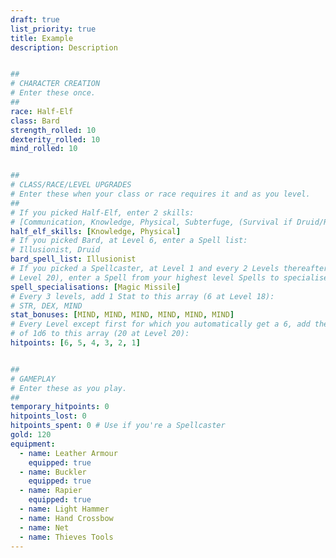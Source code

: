 ```yaml
---
draft: true
list_priority: true
title: Example
description: Description


##
# CHARACTER CREATION
# Enter these once.
##
race: Half-Elf
class: Bard
strength_rolled: 10
dexterity_rolled: 10
mind_rolled: 10


##
# CLASS/RACE/LEVEL UPGRADES
# Enter these when your class or race requires it and as you level.
##
# If you picked Half-Elf, enter 2 skills:
# [Communication, Knowledge, Physical, Subterfuge, (Survival if Druid/Ranger)]
half_elf_skills: [Knowledge, Physical]
# If you picked Bard, at Level 6, enter a Spell list:
# Illusionist, Druid
bard_spell_list: Illusionist
# If you picked a Spellcaster, at Level 1 and every 2 Levels thereafter (9 at
# Level 20), enter a Spell from your highest level Spells to specialise in:
spell_specialisations: [Magic Missile]
# Every 3 levels, add 1 Stat to this array (6 at Level 18):
# STR, DEX, MIND
stat_bonuses: [MIND, MIND, MIND, MIND, MIND, MIND]
# Every Level except first for which you automatically get a 6, add the result
# of 1d6 to this array (20 at Level 20):
hitpoints: [6, 5, 4, 3, 2, 1]


##
# GAMEPLAY
# Enter these as you play.
##
temporary_hitpoints: 0
hitpoints_lost: 0
hitpoints_spent: 0 # Use if you're a Spellcaster
gold: 120
equipment:
  - name: Leather Armour
    equipped: true
  - name: Buckler
    equipped: true
  - name: Rapier
    equipped: true
  - name: Light Hammer
  - name: Hand Crossbow
  - name: Net
  - name: Thieves Tools
---
```

